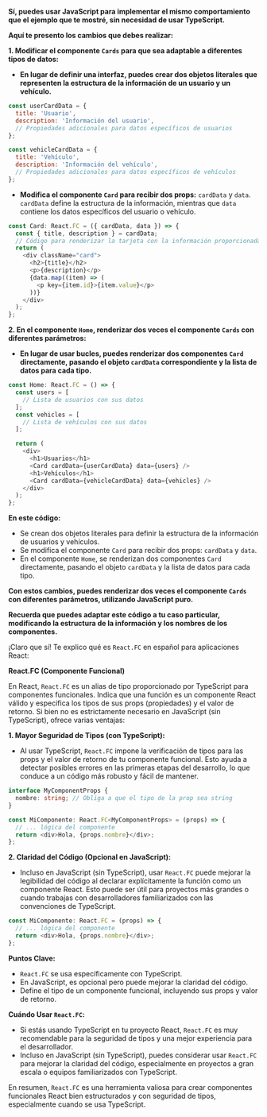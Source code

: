 **Sí, puedes usar JavaScript para implementar el mismo comportamiento que el ejemplo que te mostré, sin necesidad de usar TypeScript.**

**Aquí te presento los cambios que debes realizar:**

**1. Modificar el componente `Cards` para que sea adaptable a diferentes tipos de datos:**

* **En lugar de definir una interfaz, puedes crear dos objetos literales que representen la estructura de la información de un usuario y un vehículo.**

```javascript
const userCardData = {
  title: 'Usuario',
  description: 'Información del usuario',
  // Propiedades adicionales para datos específicos de usuarios
};

const vehicleCardData = {
  title: 'Vehículo',
  description: 'Información del vehículo',
  // Propiedades adicionales para datos específicos de vehículos
};
```

* **Modifica el componente `Card` para recibir dos props:** `cardData` y `data`. `cardData` define la estructura de la información, mientras que `data` contiene los datos específicos del usuario o vehículo.

```javascript
const Card: React.FC = ({ cardData, data }) => {
  const { title, description } = cardData;
  // Código para renderizar la tarjeta con la información proporcionada
  return (
    <div className="card">
      <h2>{title}</h2>
      <p>{description}</p>
      {data.map((item) => (
        <p key={item.id}>{item.value}</p>
      ))}
    </div>
  );
};
```

**2. En el componente `Home`, renderizar dos veces el componente `Cards` con diferentes parámetros:**

* **En lugar de usar bucles, puedes renderizar dos componentes `Card` directamente, pasando el objeto `cardData` correspondiente y la lista de datos para cada tipo.**

```javascript
const Home: React.FC = () => {
  const users = [
    // Lista de usuarios con sus datos
  ];
  const vehicles = [
    // Lista de vehículos con sus datos
  ];

  return (
    <div>
      <h1>Usuarios</h1>
      <Card cardData={userCardData} data={users} />
      <h1>Vehículos</h1>
      <Card cardData={vehicleCardData} data={vehicles} />
    </div>
  );
};
```

**En este código:**

* Se crean dos objetos literales para definir la estructura de la información de usuarios y vehículos.
* Se modifica el componente `Card` para recibir dos props: `cardData` y `data`.
* En el componente `Home`, se renderizan dos componentes `Card` directamente, pasando el objeto `cardData` y la lista de datos para cada tipo.

**Con estos cambios, puedes renderizar dos veces el componente `Cards` con diferentes parámetros, utilizando JavaScript puro.**

**Recuerda que puedes adaptar este código a tu caso particular, modificando la estructura de la información y los nombres de los componentes.**

¡Claro que sí! Te explico qué es `React.FC` en español para aplicaciones React:

**React.FC (Componente Funcional)**

En React, `React.FC` es un alias de tipo proporcionado por TypeScript para componentes funcionales. Indica que una función es un componente React válido y especifica los tipos de sus props (propiedades) y el valor de retorno. Si bien no es estrictamente necesario en JavaScript (sin TypeScript), ofrece varias ventajas:

**1. Mayor Seguridad de Tipos (con TypeScript):**

   - Al usar TypeScript, `React.FC` impone la verificación de tipos para las props y el valor de retorno de tu componente funcional. Esto ayuda a detectar posibles errores en las primeras etapas del desarrollo, lo que conduce a un código más robusto y fácil de mantener.

   ```typescript
   interface MyComponentProps {
     nombre: string; // Obliga a que el tipo de la prop sea string
   }

   const MiComponente: React.FC<MyComponentProps> = (props) => {
     // ... lógica del componente
     return <div>Hola, {props.nombre}</div>;
   };
   ```

**2. Claridad del Código (Opcional en JavaScript):**

   - Incluso en JavaScript (sin TypeScript), usar `React.FC` puede mejorar la legibilidad del código al declarar explícitamente la función como un componente React. Esto puede ser útil para proyectos más grandes o cuando trabajas con desarrolladores familiarizados con las convenciones de TypeScript.

   ```javascript
   const MiComponente: React.FC = (props) => {
     // ... lógica del componente
     return <div>Hola, {props.nombre}</div>;
   };
   ```

**Puntos Clave:**

- `React.FC` se usa específicamente con TypeScript.
- En JavaScript, es opcional pero puede mejorar la claridad del código.
- Define el tipo de un componente funcional, incluyendo sus props y valor de retorno.

**Cuándo Usar `React.FC`:**

- Si estás usando TypeScript en tu proyecto React, `React.FC` es muy recomendable para la seguridad de tipos y una mejor experiencia para el desarrollador.
- Incluso en JavaScript (sin TypeScript), puedes considerar usar `React.FC` para mejorar la claridad del código, especialmente en proyectos a gran escala o equipos familiarizados con TypeScript.

En resumen, `React.FC` es una herramienta valiosa para crear componentes funcionales React bien estructurados y con seguridad de tipos, especialmente cuando se usa TypeScript.
